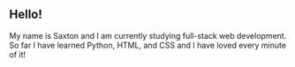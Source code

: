 ## Hello!
My name is Saxton and I am currently studying full-stack web development. So far I have learned Python, HTML, and CSS and I have loved
every minute of it!

